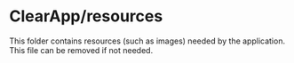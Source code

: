 # ClearApp/resources

This folder contains resources (such as images) needed by the application. This file can
be removed if not needed.
